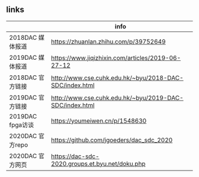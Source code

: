 
## links

|      |  info                                              |
| -------- | ----------------------------------------------------- |
| 2018DAC 媒体报道 | https://zhuanlan.zhihu.com/p/39752649                |
| 2019DAC 媒体报道 | https://www.jiqizhixin.com/articles/2019-06-27-12            |
| 2018DAC 官方链接 | http://www.cse.cuhk.edu.hk/~byu/2018-DAC-SDC/index.html          |
| 2019DAC 官方链接 | http://www.cse.cuhk.edu.hk/~byu/2019-DAC-SDC/index.html          |
| 2019DAC fpga访谈 | https://youmeiwen.cn/p/1548630          |
| 2020DAC 官方repo | https://github.com/jgoeders/dac_sdc_2020 |
| 2020DAC 官方网页 | https://dac-sdc-2020.groups.et.byu.net/doku.php |
